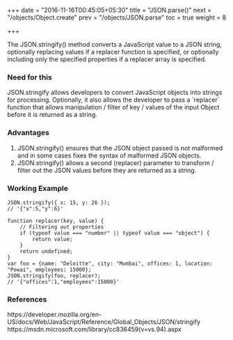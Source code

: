 +++
date = "2016-11-16T00:45:05+05:30"
title = "JSON.parse()"
next = "/objects/Object.create"
prev = "/objects/JSON.parse"
toc = true
weight = 8

+++

The JSON.stringify() method converts a JavaScript value to a JSON string, optionally replacing values if a replacer function is specified, or optionally including only the specified properties if a replacer array is specified.

<h3>Need for this</h3>
JSON.stringify allows developers to convert JavaScript objects into strings for processing. Optionally, it also allows the developer to pass a `replacer` function that allows manipulation / filter of key / values of the input Object before it is returned as a string.

<h3>Advantages</h3>
<ol>
  <li>JSON.stringify() ensures that the JSON object passed is not malformed and in some cases fixes the syntax of malformed JSON objects.</li>
  <li>JSON.stringify() allows a second (replacer) parameter to transform / filter out the JSON values before they are returned as a string.</li>
</ol>

<h3>Working Example</h3>

	JSON.stringify({ x: 15, y: 26 });
	// '{"x":5,"y":6}'

	function replacer(key, value) {
		// Filtering out properties
		if (typeof value === "number" || typeof value === "object") {
			return value;
		}
		return undefined;
	}
	var foo = {name: "Deloitte", city: "Mumbai", offices: 1, location: "Powai", employees: 15000};
	JSON.stringify(foo, replacer);
	// '{"offices":1,"employees":15000}'


<h3>References</h3>
https://developer.mozilla.org/en-US/docs/Web/JavaScript/Reference/Global_Objects/JSON/stringify
<br>
https://msdn.microsoft.com/library/cc836459(v=vs.94).aspx